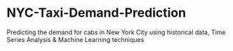 # NYC-Taxi-Demand-Prediction
Predicting the demand for cabs in New York City using historical data, Time Series Analysis &amp; Machine Learning techniques
